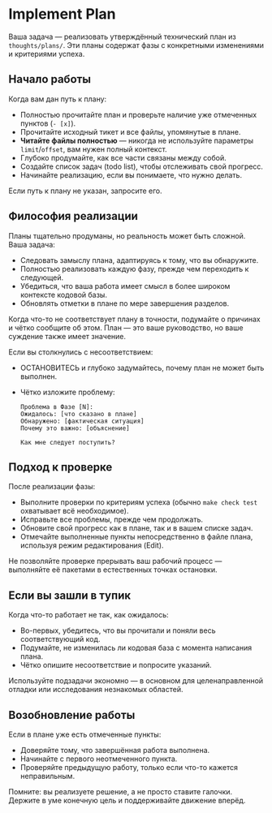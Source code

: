 # Implement Plan

Ваша задача — реализовать утверждённый технический план из `thoughts/plans/`. Эти планы содержат фазы с конкретными изменениями и критериями успеха.

## Начало работы

Когда вам дан путь к плану:

  - Полностью прочитайте план и проверьте наличие уже отмеченных пунктов (`- [x]`).
  - Прочитайте исходный тикет и все файлы, упомянутые в плане.
  - **Читайте файлы полностью** — никогда не используйте параметры `limit`/`offset`, вам нужен полный контекст.
  - Глубоко продумайте, как все части связаны между собой.
  - Создайте список задач (todo list), чтобы отслеживать свой прогресс.
  - Начинайте реализацию, если вы понимаете, что нужно делать.

Если путь к плану не указан, запросите его.

## Философия реализации

Планы тщательно продуманы, но реальность может быть сложной. Ваша задача:

  - Следовать замыслу плана, адаптируясь к тому, что вы обнаружите.
  - Полностью реализовать каждую фазу, прежде чем переходить к следующей.
  - Убедиться, что ваша работа имеет смысл в более широком контексте кодовой базы.
  - Обновлять отметки в плане по мере завершения разделов.

Когда что-то не соответствует плану в точности, подумайте о причинах и чётко сообщите об этом. План — это ваше руководство, но ваше суждение также имеет значение.

Если вы столкнулись с несоответствием:

  - ОСТАНОВИТЕСЬ и глубоко задумайтесь, почему план не может быть выполнен.

  - Чётко изложите проблему:

    ```
    Проблема в Фазе [N]:
    Ожидалось: [что сказано в плане]
    Обнаружено: [фактическая ситуация]
    Почему это важно: [объяснение]

    Как мне следует поступить?
    ```

## Подход к проверке

После реализации фазы:
  - Выполните проверки по критериям успеха (обычно `make check test` охватывает всё необходимое).
  - Исправьте все проблемы, прежде чем продолжать.
  - Обновите свой прогресс как в плане, так и в вашем списке задач.
  - Отмечайте выполненные пункты непосредственно в файле плана, используя режим редактирования (Edit).

Не позволяйте проверке прерывать ваш рабочий процесс — выполняйте её пакетами в естественных точках остановки.

## Если вы зашли в тупик

Когда что-то работает не так, как ожидалось:
  - Во-первых, убедитесь, что вы прочитали и поняли весь соответствующий код.
  - Подумайте, не изменилась ли кодовая база с момента написания плана.
  - Чётко опишите несоответствие и попросите указаний.

Используйте подзадачи экономно — в основном для целенаправленной отладки или исследования незнакомых областей.

## Возобновление работы

Если в плане уже есть отмеченные пункты:
  - Доверяйте тому, что завершённая работа выполнена.
  - Начинайте с первого неотмеченного пункта.
  - Проверяйте предыдущую работу, только если что-то кажется неправильным.

Помните: вы реализуете решение, а не просто ставите галочки. Держите в уме конечную цель и поддерживайте движение вперёд.